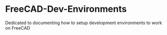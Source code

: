 # FreeCAD-Dev-Environments
Dedicated to documenting how to setup development environments to work on FreeCAD
